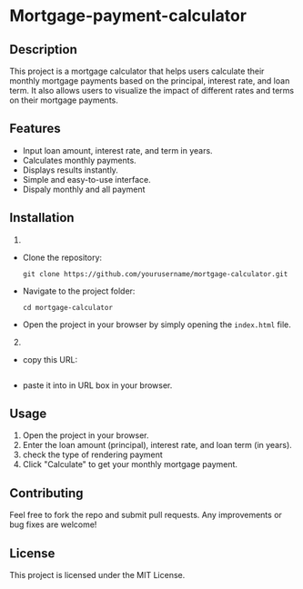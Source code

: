 # Mortgage-payment-calculator

## Description
This project is a mortgage calculator that helps users calculate their monthly mortgage payments based on the principal, interest rate, and loan term. It also allows users to visualize the impact of different rates and terms on their mortgage payments.

## Features
- Input loan amount, interest rate, and term in years.
- Calculates monthly payments.
- Displays results instantly.
- Simple and easy-to-use interface.
- Dispaly monthly and all payment

## Installation
1. 
  - Clone the repository:
      ```
      git clone https://github.com/yourusername/mortgage-calculator.git
      ```
  - Navigate to the project folder:
      ```
      cd mortgage-calculator
      ```
  - Open the project in your browser by simply opening the `index.html` file.
2. 
  - copy this URL:
    ```

    ```
  - paste it into in URL box in your browser.

## Usage
1. Open the project in your browser.
2. Enter the loan amount (principal), interest rate, and loan term (in years).
3. check the type of rendering payment
4. Click "Calculate" to get your monthly mortgage payment.

## Contributing
Feel free to fork the repo and submit pull requests. Any improvements or bug fixes are welcome!

## License
This project is licensed under the MIT License.
